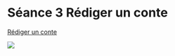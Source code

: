 # Séance 3 Rédiger un conte

[Rédiger un conte](https://www.thinglink.com/scene/994511761732272131)


<img style="max-width:100%" src="//cdn.thinglink.me/api/image/994511761732272131/1024/10/scaletowidth#tl-994511761732272131;" class="alwaysThinglink"/><script async charset="utf-8" src="//cdn.thinglink.me/jse/embed.js"></script>
